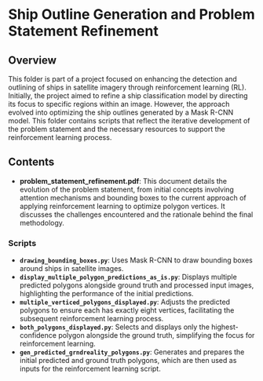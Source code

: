 # Ship Outline Generation and Problem Statement Refinement

## Overview

This folder is part of a project focused on enhancing the detection and outlining of ships in satellite imagery through reinforcement learning (RL). Initially, the project aimed to refine a ship classification model by directing its focus to specific regions within an image. However, the approach evolved into optimizing the ship outlines generated by a Mask R-CNN model. This folder contains scripts that reflect the iterative development of the problem statement and the necessary resources to support the reinforcement learning process.

## Contents

- **problem_statement_refinement.pdf**: This document details the evolution of the problem statement, from initial concepts involving attention mechanisms and bounding boxes to the current approach of applying reinforcement learning to optimize polygon vertices. It discusses the challenges encountered and the rationale behind the final methodology.

### Scripts

- **`drawing_bounding_boxes.py`**: Uses Mask R-CNN to draw bounding boxes around ships in satellite images.
- **`display_multiple_polygon_predictions_as_is.py`**: Displays multiple predicted polygons alongside ground truth and processed input images, highlighting the performance of the initial predictions.
- **`multiple_verticed_polygons_displayed.py`**: Adjusts the predicted polygons to ensure each has exactly eight vertices, facilitating the subsequent reinforcement learning process.
- **`both_polygons_displayed.py`**: Selects and displays only the highest-confidence polygon alongside the ground truth, simplifying the focus for reinforcement learning.
- **`gen_predicted_grndreality_polygons.py`**: Generates and prepares the initial predicted and ground truth polygons, which are then used as inputs for the reinforcement learning script.

